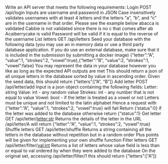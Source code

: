 Write an API server that meets the following requirements:
Login
POST /api/login
Inputs are username and password in JSON
Case insensitively validates usernames with at least 4 letters and the letters “a”, “b”, and “c” are in the username in that order. Please see the example below
abacca is validated
Cabbie is not validated since there is no c that comes after ab
Acaiberrycake is valid
Password will be valid if it is equal to the reverse of the username
List letters
GET /api/letters
Seed your database with the following data (you may use an in memory data or use a third party database application. If you do use an external database, make sure that it is included in the submission by submitting a docker image)
{“letter”:”A”, “value”:1, “strokes”:2, “vowel”:true},{“letter”:”B”, “value”:2, “strokes”:1, “vowel”:false}
You may represent the data in your database however you like as long as the expected API outputs are met
This should return a json of all unique letters in the database sorted by value in ascending order. Given the seed data, this should return {“letters”:[“A”, “B”]}
Add letter
POST /api/letter/add
Input is a json object containing the following fields:
Letter: string
Value: int - any random value
Strokes: int - any number that is not equal to value
Vowel: bool - if the letter is treated as a vowel or not
Letters must be unique and not limited to the latin alphabet
Hence a request with {“letter”:”A”, “value”:1, “strokes”:2, “vowel”:true} will fail
Return {‘status”:0} if the letter was added to the database otherwise return {“status”:1}
Get letter
GET /api/letter/<letter:str>
Returns the details of the letter in the URL
/api/letter/A will return {“letter”:”A”, “value”:1, “strokes”:2, “vowel”:true}
Shuffle letters
GET /api/letter/shuffle
Returns a string containing all the letters in the database without repetition but in a random order
Plus points will be given for implementing your own shuffle function
Filter letters
GET /api/letter/filter/<val:int>
Returns a list of letters whose value field is less than or equal to val ordered by when they were added to the database
On the original set, accessing /api/letter/filter/1 this should return {“letters”:[“A”]}
